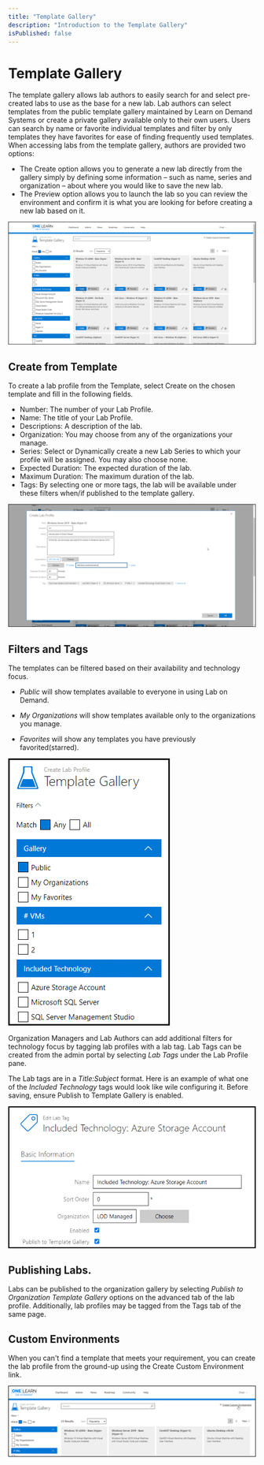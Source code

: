 ```yaml
---
title: "Template Gallery"
description: "Introduction to the Template Gallery"
isPublished: false
---
```


# Template Gallery

The template gallery allows lab authors to easily search for and select pre-created labs to use as the base for a new lab. Lab authors can select templates from the public template gallery maintained by Learn on Demand Systems or create a private gallery available only to their own users. Users can search by name or favorite individual templates and filter by only templates they have favorites for ease of finding frequently used templates. When accessing labs from the template gallery, authors are provided two options:

 - The Create option allows you to generate a new lab directly from the gallery simply by defining some information – such as name, series and organization – about where you would like to save the new lab.
 - The Preview option allows you to launch the lab so you can review the environment and confirm it is what you are looking for before creating a new lab based on it.

![](images/template-gallery.png)

## Create from Template

To create a lab profile from the Template, select Create on the chosen template and fill in the following fields.

- Number: The number of your Lab Profile.
- Name: The title of your Lab Profile.
- Descriptions: A description of the lab.
- Organization: You may choose from any of the organizations your manage.
- Series: Select or Dynamically create a new Lab Series to which your profile will be assigned. You may also choose none.
- Expected Duration: The expected duration of the lab.
- Maximum Duration: The maximum duration of the lab.
- Tags: By selecting one or more tags, the lab will be available under these filters when/if published to the template gallery. 

![](images/template-gallery-create-profile.png)

## Filters and Tags

The templates can be filtered based on their availability and technology focus.

- *Public* will show templates available to everyone in using Lab on Demand.

- *My Organizations* will show templates available only to the organizations you manage.

- *Favorites* will show any templates you have previously favorited(starred).

![](images/template-gallery-filters.png)

Organization Managers and Lab Authors can add additional filters for technology focus by tagging lab profiles with a lab tag. Lab Tags can be created from the admin portal by selecting *Lab Tags* under the Lab Profile pane. 

The Lab tags are in a *Title:Subject* format.
Here is an example of what one of the *Included Technology* tags would look like wile configuring it. Before saving, ensure Publish to Template Gallery is enabled.


![](images/template-gallery-lab-tags.png)

## Publishing Labs.

Labs can be published to the organization gallery by selecting *Publish to Organization Template Gallery* options on the advanced tab of the lab profile. Additionally, lab profiles may be tagged from the Tags tab of the same page.

## Custom Environments

When you can't find a template that meets your requirement, you can create the lab profile from the ground-up using the Create Custom Environment link.

![](images/template-gallery-to-legacy.png)

## 